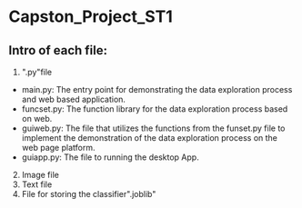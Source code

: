 # Capston_Project_ST1
## Intro of each file:
1) ".py"file
- main.py:  The entry point for demonstrating the data exploration process and web based application.
- funcset.py:  The function library for the data exploration process based on web.
- guiweb.py:  The file that utilizes the functions from the funset.py file to implement the demonstration of the data exploration process on the web page platform.
- guiapp.py: The file to running the desktop App.
2) Image file
3) Text file
4) File for storing the classifier".joblib"
